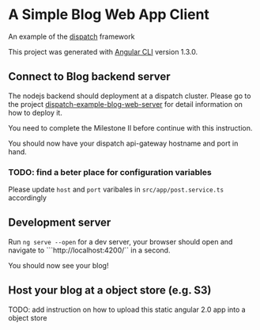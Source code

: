 # A Simple Blog Web App Client

An example of the [dispatch](https://github.com/vmware/dispatch) framework

This project was generated with [Angular CLI](https://github.com/angular/angular-cli) version 1.3.0.

## Connect to Blog backend server

The nodejs backend should deployment at a dispatch cluster.
Please go to the project [dispatch-example-blog-web-server](https://github.com/seanhuxy/dispatch-example-blog-web-server) for detail information on how to deploy it.

You need to complete the Milestone II before continue with this instruction.

You should now have your dispatch api-gateway hostname and port in hand.

### TODO: find a beter place for configuration variables
Please update ``host`` and ``port`` varibales in ``src/app/post.service.ts`` accordingly

## Development server

Run `ng serve --open` for a dev server, your browser should open and navigate to ```http://localhost:4200/`` in a second.

You should now see your blog!

## Host your blog at a object store (e.g. S3)

TODO: add instruction on how to upload this static angular 2.0 app into a object store

